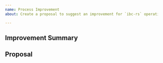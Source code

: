 ```yaml
---
name: Process Improvement
about: Create a proposal to suggest an improvement for `ibc-rs` operations!

---
```


<!-- < < < < < < < < < < < < < < < < < < < < < < < < < < < < < < < < < ☺
v                ✰  Thanks for opening an issue! ✰    
v    Before smashing the submit button please review the template.
v    Please also ensure that this is not a duplicate issue :)
☺ > > > > > > > > > > > > > > > > > > > > > > > > > > > > > > > > >  -->

## Improvement Summary

<!-- Short description of the proposed improvement about the projects' processes -->

## Proposal

<!-- Describe your proposal for how some process of `ibc-rs` should be improved -->
<!-- What would be the benefits if we adopted the proposal?
     Are there any disadvantages? -->
